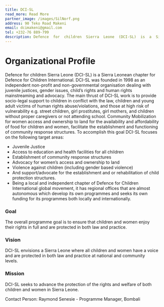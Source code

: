 ```yaml
---
title: DCI-SL
read_more: Read More
partner_image: /images/SilNorf.png
address: 90 Teko Road Makeni
email: dcimakeni@gmail.com
tel: +232-76 889-799
description: Defence  for  children  Sierra  Leone  (DCI-SL)  is  a  Sierra  Leonean  chapter  for  Defence  for  Children  International.
---
```

# Organizational Profile
Defence  for  children  Sierra  Leone  (DCI-SL)  is  a  Sierra  Leonean  chapter  for  Defence  for  Children 
International. 
DCI-SL was founded in 1998 as an independent non-profit and non-governmental organisation dealing with 
juvenile justices, gender issues, child’s rights and human rights mainstreaming and advocacy. The main thrust 
of DCI-SL work is to provide socio-legal support to children in conflict with the law, children and young adult 
victims  of  human  rights  abuse/violations,  and  those  at  high  risk  of  vulnerability  e.g.  street  children,  girl 
prostitutes,  girl  mothers,  and  children  without  proper  caregivers  or  not  attending  school.  Community 
Mobilization for women access and ownership to land for the availability and affordability of food for children 
and women, facilitate the establishment and functioning of community response structures.
To accomplish this goal DCI-SL focuses on the following target areas:
- Juvenile Justice
- Access to education and health facilities for all children
- Establishment of community response structures 
- Advocacy for women’s access and ownership to land 
- Violence against children (including gender based violence)
- And support/advocate for the establishment and or rehabilitation of child protection 
structures.
- Being a local and independent chapter of Defence for Children International global 
movement, it has regional offices that are almost autonomous which develop its own 
programmes and seeks its own funding for its programmes both locally and internationally.

### Goal
The overall programme goal is to ensure that children and women enjoy their rights in full and are 
protected in both law and practice.
### Vision
DCI-SL envisions a Sierra Leone where all children and women have a voice and are protected in 
both law and practice at national and community levels.

### Mission
DCI-SL seeks to advance the protection of the rights and welfare of both children and women in 
Sierra Leone.   

Contact Person: Raymond Senesie - Programme Manager, Bombali

